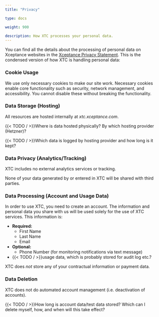 ```yaml
---
title: "Privacy"

type: docs

weight: 900

description: How XTC processes your personal data.
---
```


You can find all the details about the processing of personal data on Xceptance websites in the [Xceptance Privacy Statement](https://www.xceptance.com/en/contact/privacy.html). This is the condensed version of how XTC is handling personal data:

### Cookie Usage
We use only necessary cookies to make our site work. Necessary cookies enable core functionality such as security, network management, and accessibility. You cannot disable these without breaking the functionality.

### Data Storage (Hosting)
All resources are hosted internally at _xtc.xceptance.com_. 

{{< TODO / >}}Where is data hosted physically? By which hosting provider (Hetzner)?

{{< TODO / >}}Which data is logged by hosting provider and how long is it kept?

### Data Privacy (Analytics/Tracking)
XTC includes no external analytics services or tracking.

None of your data generated by or entered in XTC will be shared with third parties.

### Data Processing (Account and Usage Data)
In order to use XTC, you need to create an account. The information and personal data you share with us will be used solely for the use of XTC services. This information is: 
* **Required:**
    * First Name
    * Last Name
    * Email
* **Optional:**
    * Phone Number (for monitoring notifications via text message)
* {{< TODO / >}}usage data, which is probably stored for audit log etc.? 

XTC does _not_ store any of your contractual information or payment data.

### Data Deletion
XTC does not do automated account management (i.e. deactivation of accounts).

{{< TODO / >}}How long is account data/test data stored? Which can I delete myself, how, and when will this take effect?
